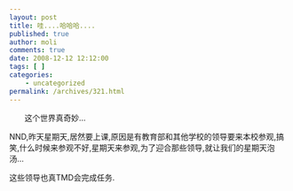 ```yaml
---
layout: post
title: 哇....哈哈哈....
published: true
author: moli
comments: true
date: 2008-12-12 12:12:00
tags: [ ]
categories:
    - uncategorized
permalink: /archives/321.html
---
```

&nbsp;&nbsp;&nbsp;&nbsp;&nbsp;&nbsp; 这个世界真奇妙&#8230;

NND,昨天星期天,居然要上课,原因是有教育部和其他学校的领导要来本校参观,搞笑,什么时候来参观不好,星期天来参观,为了迎合那些领导,就让我们的星期天泡汤&#8230;

这些领导也真TMD会完成任务.
